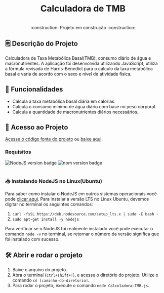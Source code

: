 <div align="center"> 
<h1> Calculadora de TMB</h1>
<img alt="" src="https://img.shields.io/badge/JavaScript-yellow">
<img alt="" src="https://img.shields.io/badge/NodeJS-A1C935">
</div>

<div align="center">
:construction: Projeto em construção :construction:
</div>

<div>
<h2>🗒️ Descrição do Projeto</h2>
<p>Calculadora de Taxa Metabólica Basal(TMB), consumo diário de água e macronutrientes. A aplicação foi desenvolvida utilizando JavaScript, utiliza a fórmula revisada de Harris-Benedict para o cálculo da taxa metabólica basal e varia de acordo com o sexo e nivel de atividade física.</p>
</div>

<h2>🔧 Funcionalidades</h2>
<ul>
  <li>Calcula a taxa metabólica basal diária em calorias.</li>
  <li>Calcula o consumo minimo de água diário com base no peso corporal.</li>
  <li>Calcula a quantidade de macronutrientes diários necessários. </li>
</ul>

<h2>📁 Acesso ao Projeto</h2>
<p> <a href="https://github.com/Z0catelli/Calculadora-TMB/blob/main/calculadora-TMB.js">Acesse o código fonte do projeto</a> ou <a href="https://github.com/Z0catelli/Calculadora-TMB/archive/refs/heads/main.zip">baixe aqui</a>.</p>

<h3>Requisitos</h3>
<div>
  <img alt="NodeJS version badge" src="https://img.shields.io/badge/NodeJS-v18.17.1-A1C935">
  <img alt="npm version badge" src="https://img.shields.io/badge/npm-v9.6.7-A1C935">
</div>
<br>

<h3>📥 Instalando NodeJS no Linux(Ubuntu)</h3>
<p> Para saber como instalar o NodeJS em outros sistemas operacionais você pode <a href="">clicar aqui</a>. Para instalar a versão LTS no Linux Ubuntu, devemos digitar no terminal os seguintes comandos:</p>
<div>
  <ol>
    <li><code>curl -fsSL https://deb.nodesource.com/setup_lts.x | sudo -E bash -</code></li>
    <li><code>sudo apt-get install -y nodejs</code></li>
  </ol>
</div>
<p>Para verificar se o NodeJS foi realmente instalado você pode executar o comando <code>node -v</code> no terminal, se retornar o número da versão significa que foi instalado com sucesso.</p>

<h2> 🛠️ Abrir e rodar o projeto </h2>
<div>
  <ol>
    <li> Baixe o arquivo do projeto.</li>
    <li> Abra o terminal (<code>ctrl+shift+T</code>), e acesse o diretório do projeto. Utilize o comando <code>cd [caminho-do-diretorio]</code>. </li>
    <li> Para rodar o projeto, execute o comando <code>node Calculadora-TMB.js</code>. </li>
  </ol>  
</div>
